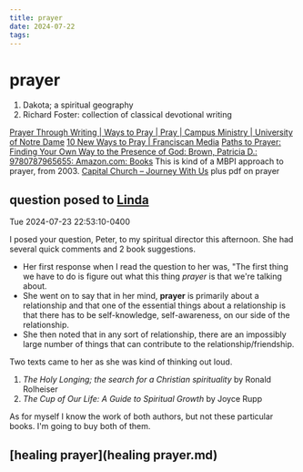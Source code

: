 ```yaml
---
title: prayer
date: 2024-07-22
tags: 
---
```

# prayer

1. Dakota; a spiritual geography
2. Richard Foster: collection of classical devotional writing

[Prayer Through Writing | Ways to Pray | Pray | Campus Ministry | University of Notre Dame](https://campusministry.nd.edu/pray/ways-to-pray/prayer-through-writing/ "Prayer Through Writing | Ways to Pray | Pray | Campus Ministry | University of Notre Dame")
[10 New Ways to Pray | Franciscan Media](https://www.franciscanmedia.org/st-anthony-messenger/10-new-ways-to-pray/ "10 New Ways to Pray | Franciscan Media")
[Paths to Prayer: Finding Your Own Way to the Presence of God: Brown, Patricia D.: 9780787965655: Amazon.com: Books](https://www.amazon.com/Paths-Prayer-Finding-Your-Presence/dp/0787965650 "Paths to Prayer: Finding Your Own Way to the Presence of God: Brown, Patricia D.: 9780787965655: Amazon.com: Books") This is kind of a MBPI approach to prayer, from 2003.
[Capital Church – Journey With Us](https://www.capitalchurch.com/ "Capital Church – Journey With Us") plus pdf on prayer

## question posed to [Linda](Linda.md) 
Tue 2024-07-23 22:53:10-0400

I posed your question, Peter, to my spiritual director this afternoon. She had several quick comments and 2 book suggestions. 

- Her first response when I read the question to her was, "The first thing we have to do is figure out what this thing *prayer* is that we're talking about. 
- She went on to say that in her mind, **prayer** is primarily about a relationship and that one of the essential things about a relationship is that there has to be self-knowledge, self-awareness, on our side of the relationship.
- She then noted that in any sort of relationship, there are an impossibly large number of things that can contribute to the relationship/friendship.

Two texts came to her as she was kind of thinking out loud.

1. *The Holy Longing; the search for a Christian spirituality* by Ronald Rolheiser 
2. *The Cup of Our Life: A Guide to Spiritual Growth* by Joyce Rupp

As for myself I know the work of both authors, but not these particular books. I'm going to buy both of them.

## [healing prayer](healing prayer.md)

